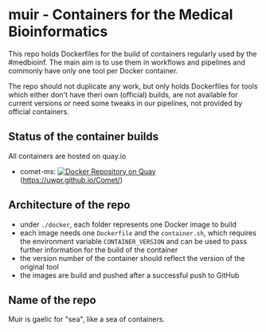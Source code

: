 # muir - Containers for the Medical Bioinformatics

This repo holds Dockerfiles for the build of containers regularly used by the #medbioinf. The main aim is to use them in workflows and pipelines and commonly have only one tool per Docker container.

The repo should not duplicate any work, but only holds Dockerfiles for tools which either don't have theri own (official) builds, are not available for current versions or need some tweaks in our pipelines, not provided by official containers.

## Status of the container builds
All containers are hosted on quay.io

- comet-ms: [![Docker Repository on Quay](https://quay.io/repository/medbioinf/comet-ms/status "Docker Repository on Quay")](https://quay.io/repository/medbioinf/comet-ms) (https://uwpr.github.io/Comet/)

## Architecture of the repo
- under `./docker`, each folder represents one Docker image to build
- each image needs one `Dockerfile` and the `container.sh`, which requires the environment variable `CONTAINER_VERSION` and can be used to pass further information for the build of the container
- the version number of the container should reflect the version of the original tool
- the images are build and pushed after a successful push to GitHub

## Name of the repo
Muir is gaelic for "sea", like a sea of containers.
